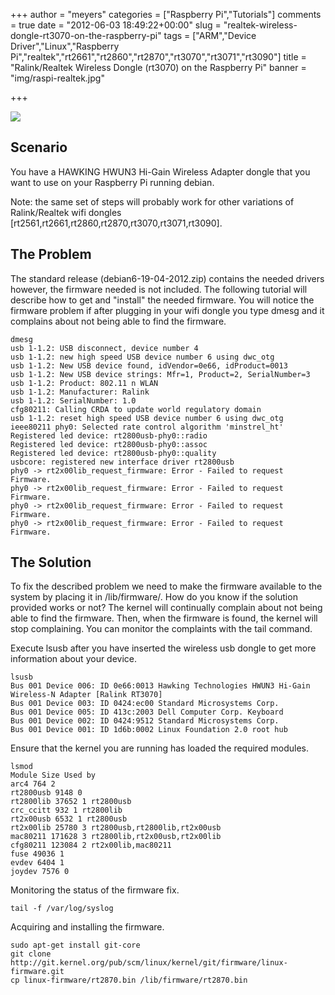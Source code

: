 +++
author = "meyers"
categories = ["Raspberry Pi","Tutorials"]
comments = true
date = "2012-06-03 18:49:22+00:00"
slug = "realtek-wireless-dongle-rt3070-on-the-raspberry-pi"
tags = ["ARM","Device Driver","Linux","Raspberry Pi","realtek","rt2661","rt2860","rt2870","rt3070","rt3071","rt3090"]
title = "Ralink/Realtek Wireless Dongle (rt3070) on the Raspberry Pi"
banner = "img/raspi-realtek.jpg"

+++

![](/img/raspi-realtek.jpg)

## Scenario

You have a HAWKING HWUN3 Hi-Gain Wireless Adapter dongle that you want to use on your Raspberry Pi running debian.

Note: the same set of steps will probably work for other variations of Ralink/Realtek wifi dongles [rt2561,rt2661,rt2860,rt2870,rt3070,rt3071,rt3090].

## The Problem

The standard release (debian6-19-04-2012.zip) contains the needed drivers however, the firmware needed is not included. The following tutorial will describe how to get and "install" the needed firmware.
You will notice the firmware problem if after plugging in your wifi dongle you type dmesg and it complains about not being able to find the firmware.

```
dmesg
usb 1-1.2: USB disconnect, device number 4
usb 1-1.2: new high speed USB device number 6 using dwc_otg
usb 1-1.2: New USB device found, idVendor=0e66, idProduct=0013
usb 1-1.2: New USB device strings: Mfr=1, Product=2, SerialNumber=3
usb 1-1.2: Product: 802.11 n WLAN
usb 1-1.2: Manufacturer: Ralink
usb 1-1.2: SerialNumber: 1.0
cfg80211: Calling CRDA to update world regulatory domain
usb 1-1.2: reset high speed USB device number 6 using dwc_otg
ieee80211 phy0: Selected rate control algorithm 'minstrel_ht'
Registered led device: rt2800usb-phy0::radio
Registered led device: rt2800usb-phy0::assoc
Registered led device: rt2800usb-phy0::quality
usbcore: registered new interface driver rt2800usb
phy0 -> rt2x00lib_request_firmware: Error - Failed to request Firmware.
phy0 -> rt2x00lib_request_firmware: Error - Failed to request Firmware.
phy0 -> rt2x00lib_request_firmware: Error - Failed to request Firmware.
phy0 -> rt2x00lib_request_firmware: Error - Failed to request Firmware.
```

## The Solution

To fix the described problem we need to make the firmware available to the system by placing it in /lib/firmware/. How do you know if the solution provided works or not? The kernel will continually complain about not being able to find the firmware. Then, when the firmware is found, the kernel will stop complaining. You can monitor the complaints with the tail command.

Execute lsusb after you have inserted the wireless usb dongle to get more information about your device.

```
lsusb
Bus 001 Device 006: ID 0e66:0013 Hawking Technologies HWUN3 Hi-Gain Wireless-N Adapter [Ralink RT3070]
Bus 001 Device 003: ID 0424:ec00 Standard Microsystems Corp.
Bus 001 Device 005: ID 413c:2003 Dell Computer Corp. Keyboard
Bus 001 Device 002: ID 0424:9512 Standard Microsystems Corp.
Bus 001 Device 001: ID 1d6b:0002 Linux Foundation 2.0 root hub
```

Ensure that the kernel you are running has loaded the required modules.

```
lsmod
Module Size Used by
arc4 764 2
rt2800usb 9148 0
rt2800lib 37652 1 rt2800usb
crc_ccitt 932 1 rt2800lib
rt2x00usb 6532 1 rt2800usb
rt2x00lib 25780 3 rt2800usb,rt2800lib,rt2x00usb
mac80211 171628 3 rt2800lib,rt2x00usb,rt2x00lib
cfg80211 123084 2 rt2x00lib,mac80211
fuse 49036 1
evdev 6404 1
joydev 7576 0
```

Monitoring the status of the firmware fix.

```
tail -f /var/log/syslog
```

Acquiring and installing the firmware.

```
sudo apt-get install git-core
git clone http://git.kernel.org/pub/scm/linux/kernel/git/firmware/linux-firmware.git
cp linux-firmware/rt2870.bin /lib/firmware/rt2870.bin
```
